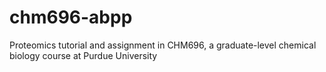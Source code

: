 # chm696-abpp
Proteomics tutorial and assignment in CHM696, a graduate-level chemical biology course at Purdue University
